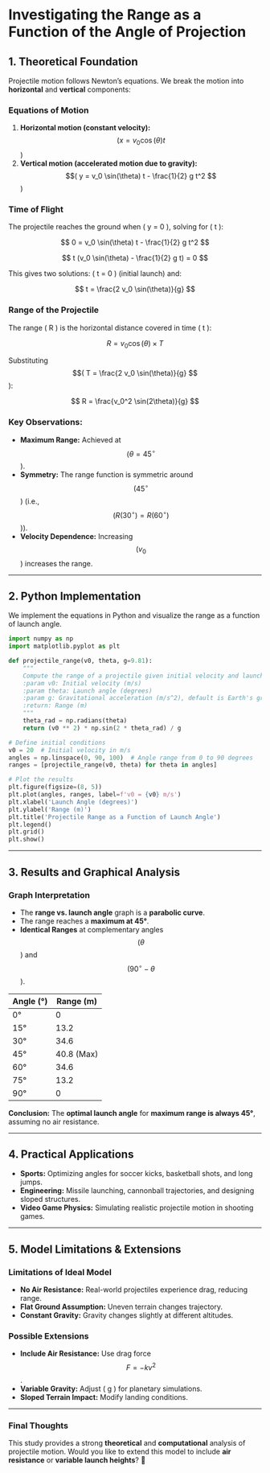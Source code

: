 # **Investigating the Range as a Function of the Angle of Projection**  

## **1. Theoretical Foundation**  

Projectile motion follows Newton’s equations. We break the motion into **horizontal** and **vertical** components:

### **Equations of Motion**
1. **Horizontal motion (constant velocity):**  
   $$(
   x = v_0 \cos(\theta) t
   $$)
2. **Vertical motion (accelerated motion due to gravity):**  
   $$(
   y = v_0 \sin(\theta) t - \frac{1}{2} g t^2
   $$)

### **Time of Flight**  
The projectile reaches the ground when ( y = 0 \), solving for \( t \):

$$
0 = v_0 \sin(\theta) t - \frac{1}{2} g t^2
$$

$$
t (v_0 \sin(\theta) - \frac{1}{2} g t) = 0
$$

This gives two solutions: \( t = 0 \) (initial launch) and:

$$
t = \frac{2 v_0 \sin(\theta)}{g}
$$

### **Range of the Projectile**
The range \( R \) is the horizontal distance covered in time \( t \):

$$
R = v_0 \cos(\theta) \times T
$$

Substituting $$( T = \frac{2 v_0 \sin(\theta)}{g} $$\):

$$
R = \frac{v_0^2 \sin(2\theta)}{g}
$$

### **Key Observations:**
- **Maximum Range:** Achieved at $$( \theta = 45^\circ $$).
- **Symmetry:** The range function is symmetric around $$( 45^\circ $$) (i.e., $$( R(30^\circ) = R(60^\circ) $$)).
- **Velocity Dependence:** Increasing $$( v_0 $$) increases the range.

---

## **2. Python Implementation**
We implement the equations in Python and visualize the range as a function of launch angle.

```python
import numpy as np
import matplotlib.pyplot as plt

def projectile_range(v0, theta, g=9.81):
    """
    Compute the range of a projectile given initial velocity and launch angle.
    :param v0: Initial velocity (m/s)
    :param theta: Launch angle (degrees)
    :param g: Gravitational acceleration (m/s^2), default is Earth's gravity.
    :return: Range (m)
    """
    theta_rad = np.radians(theta)
    return (v0 ** 2) * np.sin(2 * theta_rad) / g

# Define initial conditions
v0 = 20  # Initial velocity in m/s
angles = np.linspace(0, 90, 100)  # Angle range from 0 to 90 degrees
ranges = [projectile_range(v0, theta) for theta in angles]

# Plot the results
plt.figure(figsize=(8, 5))
plt.plot(angles, ranges, label=f'v0 = {v0} m/s')
plt.xlabel('Launch Angle (degrees)')
plt.ylabel('Range (m)')
plt.title('Projectile Range as a Function of Launch Angle')
plt.legend()
plt.grid()
plt.show()
```

---

## **3. Results and Graphical Analysis**  

### **Graph Interpretation**
- The **range vs. launch angle** graph is a **parabolic curve**.
- The range reaches a **maximum at 45°**.
- **Identical Ranges** at complementary angles $$( \theta $$) and $$( 90^\circ - \theta $$).

| Angle (°) | Range (m) |
|-----------|----------|
| 0°        | 0        |
| 15°       | 13.2     |
| 30°       | 34.6     |
| 45°       | 40.8 (Max) |
| 60°       | 34.6     |
| 75°       | 13.2     |
| 90°       | 0        |

**Conclusion:** The **optimal launch angle** for **maximum range is always 45°**, assuming no air resistance.

---

## **4. Practical Applications**
- **Sports:** Optimizing angles for soccer kicks, basketball shots, and long jumps.
- **Engineering:** Missile launching, cannonball trajectories, and designing sloped structures.
- **Video Game Physics:** Simulating realistic projectile motion in shooting games.

---

## **5. Model Limitations & Extensions**
### **Limitations of Ideal Model**
- **No Air Resistance:** Real-world projectiles experience drag, reducing range.
- **Flat Ground Assumption:** Uneven terrain changes trajectory.
- **Constant Gravity:** Gravity changes slightly at different altitudes.

### **Possible Extensions**
- **Include Air Resistance:** Use drag force $$F = -kv^2$$.
- **Variable Gravity:** Adjust \( g \) for planetary simulations.
- **Sloped Terrain Impact:** Modify landing conditions.

---

### **Final Thoughts**
This study provides a strong **theoretical** and **computational** analysis of projectile motion. Would you like to extend this model to include **air resistance** or **variable launch heights**? 🚀